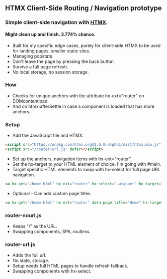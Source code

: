 ## HTMX Client-Side Routing / Navigation prototype

### Simple client-side navigation with [HTMX](https://htmx.org/).

#### Might clean up and finish. 3.774% chance.

- Built for my specific edge cases, purely for client-side HTMX to be used for landing pages, smaller static sites.
- Managing popstate.
- Don't leave the page by pressing the back button.
- Survive a full page refresh.
- No local storage, no session storage.

### How

- Checks for unique anchors with the attribute hx-ext="router" on DOMcontentload.
- And on htmx:afterSettle in case a component is loaded that has more anchors. 

<!-- ### Demos: 
URL: https://url-xxxxxx-htmx-navigation-demo.pages.dev/

NO URL: https://nourl-xxxxxx-htmx-navigation-demo.pages.dev/ -->

### Setup

- Add the JavaScript file and HTMX.
```HTML
<script src="https://unpkg.com/htmx.org@2.0.0-alpha1/dist/htmx.min.js" defer></script>
<script src="/router-url.js" defer></script>
```

- Set up the anchors, navigation items with hx-ext="router".
- Set the hx-target to your HTML element of choice. I'm going with #main.
- Target specific HTML elements to swap with hx-select for full page URL navigation.
```HTML
<a hx-get="/home.html" hx-ext="router" hx-select=".wrapper" hx-target="#main">Home</a>
```

- Optional - Can add custom page titles.
```HTML
<a hx-get="/home.html" hx-ext="router" data-page-title="Home" hx-target="#main">Home</a>
```

### router-nourl.js
- Keeps "/" as the URL.
- Swapping components, SPA, routless.

### router-url.js
- Adds the full url.
- No state, storage.
- Setup needs full HTML pages to handle refresh fallback.
- Swapping components with hx-select.